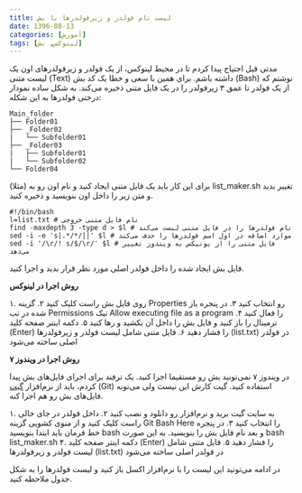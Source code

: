 ```yaml
---
title: لیست نام فولدر و زیرفولدرها با بش
date: 1396-08-13
categories: [آموزش]
tags: [لینوکس, بش]
---
```


مدتی قبل احتیاج پیدا کردم تا در محیط لینوکس، از یک فولدر و زیرفولدرهای اون یک لیست متنی (Text) داشته باشم. برای همین با سعی و خطا یک کد بش (Bash) نوشتم که از یک فولدر تا عمق ۳ زیرفولدر را در یک فایل متنی ذخیره می‌کند. به شکل ساده نمودار درختی فولدرها به این شکله:

```
Main_folder
├── Folder01
├── _Folder02
|   └── Subfolder01
├── _Folder03
|   ├── Subfolder01
|   └── Subfolder02
└── Folder04
```

برای این کار باید یک فایل متنی ایجاد کنید و نام اون رو به (مثلا) list_maker.sh تغییر بدید و متن زیر را داخل اون بنویسید و ذخیره کنید.

```
#!/bin/bash
l=list.txt # نام فایل متنی خروجی
find -maxdepth 3 -type d > $l # نام فولدرها را در فایل متنی لیست می‌کند
sed -i -e 's|.*/*/||' $l # موارد اضافه در اول اسم فولدرها را حذف می‌کند
sed -i '/\r/! s/$/\r/' $l # فایل متنی را از یونیکس به ویندوز تغییر می‌دهد
```

فایل بش ایجاد شده را داخل فولدر اصلی مورد نظر قرار بدید و اجرا کنید.

**روش اجرا در لینوکس**

۱. روی فایل بش راست کلیک کنید
۲. گزینه Properties رو انتخاب کنید
۳. در پنجره باز شده در تب Permissions تیک Allow executing file as a program را فعال کنید
۴. ترمینال را باز کنید و فایل بش را داخل آن بکشید و رها کنید
۵. دکمه اینتر صفحه کلید (Enter) را فشار دهید
۶. فایل متنی شامل لیست فولدر و زیرفولدرها (list.txt) در فولدر اصلی ساخته می‌شود

**روش اجرا در ویندوز ۷**

در ویندوز ۷ نمی‌تونید بش رو مستقیما اجرا کنید. یک ترفند برای اجرای فایل‌های بش پیدا کردم، باید از نرم‌افزار [گیت][1] (Git) استفاده کنید. گیت کارش این نیست ولی می‌تونه فایل‌های بش رو هم اجرا کنه.

۱. به سایت گیت برید و نرم‌افزار رو دانلود و نصب کنید
۲. داخل فولدر در جای خالی راست کلیک کنید و از منوی کشویی گزینه Git Bash Here را انتخاب کنید
۳. در پنجره خط فرمان باید ابتدا بنویسید bash و بعد نام فایل بش را بنویسید. به این صورت bash list_maker.sh
۴. دکمه اینتر صفحه کلید (Enter) را فشار دهید
۵. فایل متنی شامل لیست فولدر و زیرفولدرها (list.txt) در فولدر اصلی ساخته می‌شود

در ادامه می‌تونید این لیست را با نرم‌افزار اکسل باز کنید و لیست فولدرها را به شکل جدول ملاحظه کنید.

[1]: https://git-scm.com/

